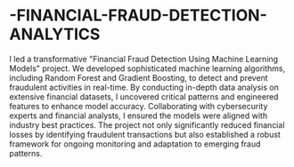 # -FINANCIAL-FRAUD-DETECTION-ANALYTICS

I led a transformative "Financial Fraud Detection Using Machine Learning Models" project. We developed sophisticated machine learning algorithms, including Random Forest and Gradient Boosting, to detect and prevent fraudulent activities in real-time. By conducting in-depth data analysis on extensive financial datasets, I uncovered critical patterns and engineered features to enhance model accuracy. Collaborating with cybersecurity experts and financial analysts, I ensured the models were aligned with industry best practices. The project not only significantly reduced financial losses by identifying fraudulent transactions but also established a robust framework for ongoing monitoring and adaptation to emerging fraud patterns.
